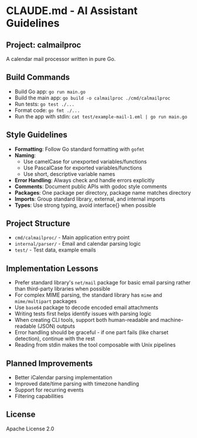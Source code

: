 # CLAUDE.md - AI Assistant Guidelines

## Project: calmailproc
A calendar mail processor written in pure Go.

## Build Commands
- Build Go app: `go run main.go`
- Build the main app: `go build -o calmailproc ./cmd/calmailproc`
- Run tests: `go test ./...`
- Format code: `go fmt ./...`
- Run the app with stdin: `cat test/example-mail-1.eml | go run main.go`

## Style Guidelines
- **Formatting**: Follow Go standard formatting with `gofmt`
- **Naming**:
  - Use camelCase for unexported variables/functions
  - Use PascalCase for exported variables/functions
  - Use short, descriptive variable names
- **Error Handling**: Always check and handle errors explicitly
- **Comments**: Document public APIs with godoc style comments
- **Packages**: One package per directory, package name matches directory
- **Imports**: Group standard library, external, and internal imports
- **Types**: Use strong typing, avoid interface{} when possible

## Project Structure
- `cmd/calmailproc/` - Main application entry point
- `internal/parser/` - Email and calendar parsing logic
- `test/` - Test data, example emails

## Implementation Lessons
- Prefer standard library's `net/mail` package for basic email parsing rather than third-party libraries when possible
- For complex MIME parsing, the standard library has `mime` and `mime/multipart` packages
- Use `base64` package to decode encoded email attachments
- Writing tests first helps identify issues with parsing logic
- When creating CLI tools, support both human-readable and machine-readable (JSON) outputs
- Error handling should be graceful - if one part fails (like charset detection), continue with the rest
- Reading from stdin makes the tool composable with Unix pipelines

## Planned Improvements
- Better iCalendar parsing implementation
- Improved date/time parsing with timezone handling
- Support for recurring events
- Filtering capabilities

## License
Apache License 2.0
